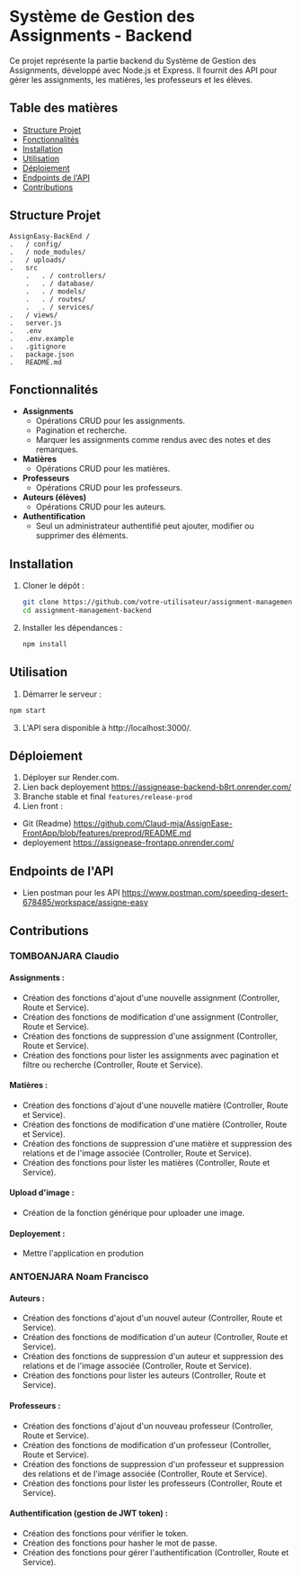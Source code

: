 # Système de Gestion des Assignments - Backend

Ce projet représente la partie backend du Système de Gestion des Assignments, développé avec Node.js et Express. Il fournit des API pour gérer les assignments, les matières, les professeurs et les élèves.

## Table des matières
- [Structure Projet](#structure-projet)
- [Fonctionnalités](#fonctionnalités)
- [Installation](#installation)
- [Utilisation](#utilisation)
- [Déploiement](#déploiement)
- [Endpoints de l'API](#endpoints-de-lapi)
- [Contributions](#contributions)

## Structure Projet

    AssignEasy-BackEnd /
    .   / config/
    .   / node_modules/
    .   / uploads/
    .   src
        .   . / controllers/
        .   . / database/
        .   . / models/
        .   . / routes/
        .   . / services/
    .   / views/
    .   server.js
    .   .env
    .   .env.example
    .   .gitignore
    .   package.json
    .   README.md



## Fonctionnalités
- **Assignments**
  - Opérations CRUD pour les assignments.
  - Pagination et recherche.
  - Marquer les assignments comme rendus avec des notes et des remarques.
- **Matières**
  - Opérations CRUD pour les matières.
- **Professeurs**
  - Opérations CRUD pour les professeurs.
- **Auteurs (élèves)**
  - Opérations CRUD pour les auteurs.
- **Authentification**
  - Seul un administrateur authentifié peut ajouter, modifier ou supprimer des éléments.

## Installation
1. Cloner le dépôt :
   ```bash
   git clone https://github.com/votre-utilisateur/assignment-management-backend.git
   cd assignment-management-backend
    ```

2. Installer les dépendances :
    ```bash
    npm install
   ```

## Utilisation
1. Démarrer le serveur :
  ```bash
  npm start
  ```

3. L'API sera disponible à http://localhost:3000/.

## Déploiement
1. Déployer sur Render.com.
2. Lien back deployement https://assignease-backend-b8rt.onrender.com/
3. Branche stable et final `features/release-prod`
4. Lien front :
  - Git (Readme) https://github.com/Claud-mja/AssignEase-FrontApp/blob/features/preprod/README.md
  - deployement https://assignease-frontapp.onrender.com/

## Endpoints de l'API
- Lien postman pour les API https://www.postman.com/speeding-desert-678485/workspace/assigne-easy

## Contributions

### TOMBOANJARA Claudio

#### Assignments :
- Création des fonctions d'ajout d'une nouvelle assignment (Controller, Route et Service).
- Création des fonctions de modification d'une assignment (Controller, Route et Service).
- Création des fonctions de suppression d'une assignment (Controller, Route et Service).
- Création des fonctions pour lister les assignments avec pagination et filtre ou recherche (Controller, Route et Service).

#### Matières :
- Création des fonctions d'ajout d'une nouvelle matière (Controller, Route et Service).
- Création des fonctions de modification d'une matière (Controller, Route et Service).
- Création des fonctions de suppression d'une matière et suppression des relations et de l'image associée (Controller, Route et Service).
- Création des fonctions pour lister les matières (Controller, Route et Service).

#### Upload d'image :
- Création de la fonction générique pour uploader une image.

#### Deployement :
- Mettre l'application en prodution

### ANTOENJARA Noam Francisco

#### Auteurs :
- Création des fonctions d'ajout d'un nouvel auteur (Controller, Route et Service).
- Création des fonctions de modification d'un auteur (Controller, Route et Service).
- Création des fonctions de suppression d'un auteur et suppression des relations et de l'image associée (Controller, Route et Service).
- Création des fonctions pour lister les auteurs (Controller, Route et Service).

#### Professeurs :
- Création des fonctions d'ajout d'un nouveau professeur (Controller, Route et Service).
- Création des fonctions de modification d'un professeur (Controller, Route et Service).
- Création des fonctions de suppression d'un professeur et suppression des relations et de l'image associée (Controller, Route et Service).
- Création des fonctions pour lister les professeurs (Controller, Route et Service).

#### Authentification (gestion de JWT token) :
- Création des fonctions pour vérifier le token.
- Création des fonctions pour hasher le mot de passe.
- Création des fonctions pour gérer l'authentification (Controller, Route et Service).
